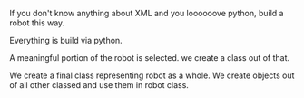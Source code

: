 If you don't know anything about XML and you loooooove python, build a robot this way.

Everything is build via python.

A meaningful portion of the robot is selected. we create a class out of that.

We create a final class representing robot as a whole. We create objects out of all other classed and use them in robot class.
